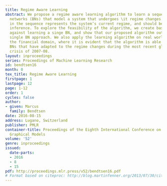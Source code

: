 ```yaml
---
title: Regime Aware Learning
abstract: We propose a regime aware learning algorithm to learn a sequence of Bayesian
  networks (BNs) that model a system that undergoes \it regime changes. The last BN
  in the sequence represents the system’s current regime, and should be used for BN
  inference. To explore the feasibility of the algorithm, we create baseline tests
  against learning a singe BN, and show that our proposed algorithm outperforms the
  single BN approach. We also apply the learning algorithm on real world data from
  the financial domain, where it is evident that the algorithm is able to produce
  BNs that have adapted to the regime changes during the most recent global financial
  crisis of 2007-08.
layout: inproceedings
series: Proceedings of Machine Learning Research
id: bendtsen16
month: 0
tex_title: Regime Aware Learning
firstpage: 1
lastpage: 12
page: 1-12
order: 1
cycles: false
author:
- given: Marcus
  family: Bendtsen
date: 2016-08-15
address: Lugano, Switzerland
publisher: PMLR
container-title: Proceedings of the Eighth International Conference on Probabilistic
  Graphical Models
volume: '52'
genre: inproceedings
issued:
  date-parts:
  - 2016
  - 8
  - 15
pdf: http://proceedings.mlr.press/v52/bendtsen16.pdf
# Format based on citeproc: http://blog.martinfenner.org/2013/07/30/citeproc-yaml-for-bibliographies/
---
```

